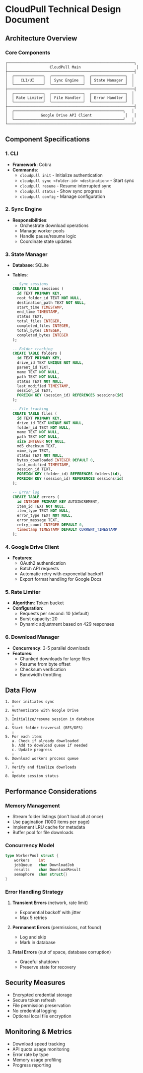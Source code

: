 # CloudPull Technical Design Document

## Architecture Overview

### Core Components

```text
┌─────────────────────────────────────────────────────────┐
│                   CloudPull Main                         │
├─────────────────────────────────────────────────────────┤
│  ┌─────────────┐  ┌──────────────┐  ┌───────────────┐  │
│  │   CLI/UI    │  │ Sync Engine  │  │ State Manager │  │
│  └─────────────┘  └──────────────┘  └───────────────┘  │
├─────────────────────────────────────────────────────────┤
│  ┌─────────────┐  ┌──────────────┐  ┌───────────────┐  │
│  │ Rate Limiter│  │ File Handler │  │ Error Handler │  │
│  └─────────────┘  └──────────────┘  └───────────────┘  │
├─────────────────────────────────────────────────────────┤
│  ┌─────────────────────────────────────────────────┐   │
│  │            Google Drive API Client               │   │
│  └─────────────────────────────────────────────────┘   │
└─────────────────────────────────────────────────────────┘
```

## Component Specifications

### 1. CLI

- **Framework**: Cobra
- **Commands**:
  - `cloudpull init` - Initialize authentication
  - `cloudpull sync <folder-id> <destination>` - Start sync
  - `cloudpull resume` - Resume interrupted sync
  - `cloudpull status` - Show sync progress
  - `cloudpull config` - Manage configuration

### 2. Sync Engine

- **Responsibilities**:
  - Orchestrate download operations
  - Manage worker pools
  - Handle pause/resume logic
  - Coordinate state updates

### 3. State Manager

- **Database**: SQLite
- **Tables**:

  ```sql
  -- Sync sessions
  CREATE TABLE sessions (
    id TEXT PRIMARY KEY,
    root_folder_id TEXT NOT NULL,
    destination_path TEXT NOT NULL,
    start_time TIMESTAMP,
    end_time TIMESTAMP,
    status TEXT,
    total_files INTEGER,
    completed_files INTEGER,
    total_bytes INTEGER,
    completed_bytes INTEGER
  );

  -- Folder tracking
  CREATE TABLE folders (
    id TEXT PRIMARY KEY,
    drive_id TEXT UNIQUE NOT NULL,
    parent_id TEXT,
    name TEXT NOT NULL,
    path TEXT NOT NULL,
    status TEXT NOT NULL,
    last_modified TIMESTAMP,
    session_id TEXT,
    FOREIGN KEY (session_id) REFERENCES sessions(id)
  );

  -- File tracking
  CREATE TABLE files (
    id TEXT PRIMARY KEY,
    drive_id TEXT UNIQUE NOT NULL,
    folder_id TEXT NOT NULL,
    name TEXT NOT NULL,
    path TEXT NOT NULL,
    size INTEGER NOT NULL,
    md5_checksum TEXT,
    mime_type TEXT,
    status TEXT NOT NULL,
    bytes_downloaded INTEGER DEFAULT 0,
    last_modified TIMESTAMP,
    session_id TEXT,
    FOREIGN KEY (folder_id) REFERENCES folders(id),
    FOREIGN KEY (session_id) REFERENCES sessions(id)
  );

  -- Error log
  CREATE TABLE errors (
    id INTEGER PRIMARY KEY AUTOINCREMENT,
    item_id TEXT NOT NULL,
    item_type TEXT NOT NULL,
    error_type TEXT NOT NULL,
    error_message TEXT,
    retry_count INTEGER DEFAULT 0,
    timestamp TIMESTAMP DEFAULT CURRENT_TIMESTAMP
  );
  ```

### 4. Google Drive Client

- **Features**:
  - OAuth2 authentication
  - Batch API requests
  - Automatic retry with exponential backoff
  - Export format handling for Google Docs

### 5. Rate Limiter

- **Algorithm**: Token bucket
- **Configuration**:
  - Requests per second: 10 (default)
  - Burst capacity: 20
  - Dynamic adjustment based on 429 responses

### 6. Download Manager

- **Concurrency**: 3-5 parallel downloads
- **Features**:
  - Chunked downloads for large files
  - Resume from byte offset
  - Checksum verification
  - Bandwidth throttling

## Data Flow

```text
1. User initiates sync
   ↓
2. Authenticate with Google Drive
   ↓
3. Initialize/resume session in database
   ↓
4. Start folder traversal (BFS/DFS)
   ↓
5. For each item:
   a. Check if already downloaded
   b. Add to download queue if needed
   c. Update progress
   ↓
6. Download workers process queue
   ↓
7. Verify and finalize downloads
   ↓
8. Update session status
```

## Performance Considerations

### Memory Management

- Stream folder listings (don't load all at once)
- Use pagination (1000 items per page)
- Implement LRU cache for metadata
- Buffer pool for file downloads

### Concurrency Model

```go
type WorkerPool struct {
    workers    int
    jobQueue   chan DownloadJob
    results    chan DownloadResult
    semaphore  chan struct{}
}
```

### Error Handling Strategy

1. **Transient Errors** (network, rate limit)
   - Exponential backoff with jitter
   - Max 5 retries

2. **Permanent Errors** (permissions, not found)
   - Log and skip
   - Mark in database

3. **Fatal Errors** (out of space, database corruption)
   - Graceful shutdown
   - Preserve state for recovery

## Security Measures

- Encrypted credential storage
- Secure token refresh
- File permission preservation
- No credential logging
- Optional local file encryption

## Monitoring & Metrics

- Download speed tracking
- API quota usage monitoring
- Error rate by type
- Memory usage profiling
- Progress reporting
